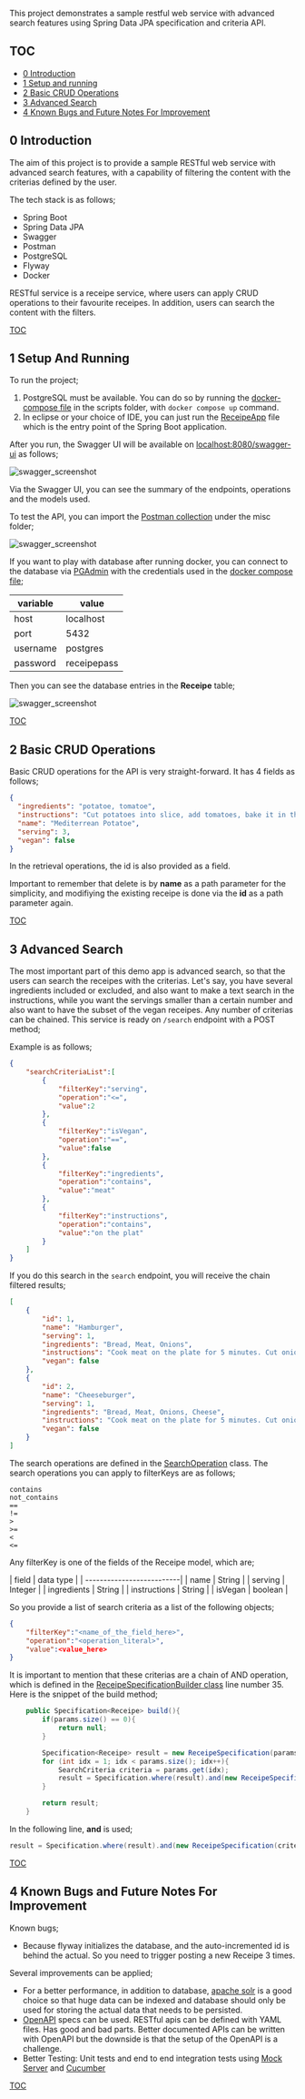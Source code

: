 This project demonstrates a sample restful web service with advanced search features using Spring Data JPA specification and criteria API.

TOC
---
- [0 Introduction](#0-introduction) <br/>
- [1 Setup and running](#1-setup-and-running) <br/>
- [2 Basic CRUD Operations](#2-basic-crud-operations) <br/>
- [3 Advanced Search](#3-advanced-search) <br/>
- [4 Known Bugs and Future Notes For Improvement](#4-known-bugs-and-future-notes-for-improvement)<br/>

 0 Introduction
---------------
The aim of this project is to provide a sample RESTful web service with advanced search features, with a capability of filtering the content with the criterias defined by the user.

The tech stack is as follows;

- Spring Boot
- Spring Data JPA
- Swagger
- Postman
- PostgreSQL
- Flyway
- Docker 

RESTful service is a receipe service, where users can apply CRUD operations to their favourite receipes. In addition, users can search the content with the filters. 


[TOC](#toc)


 1 Setup And Running
--------------------
To run the project;

1. PostgreSQL must be available. You can do so by running the [docker-compose file](https://github.com/bzdgn/receipe-service/blob/main/scripts/docker-compose.yml) in the scripts folder, with ```docker compose up``` command.
2. In eclipse or your choice of IDE, you can just run the [ReceipeApp](https://github.com/bzdgn/receipe-service/blob/main/src/main/java/io/github/bzdgn/receipe/ReceipeApp.java) file which is the entry point of the Spring Boot application.

After you run, the Swagger UI will be available on [localhost:8080/swagger-ui](http://localhost:8080/swagger-ui) as follows;

![swagger_screenshot](https://raw.githubusercontent.com/bzdgn/receipe-service/main/misc/01_swagger.PNG)

Via the Swagger UI, you can see the summary of the endpoints, operations and the models used.

To test the API, you can import the [Postman collection](https://raw.githubusercontent.com/bzdgn/receipe-service/main/misc/Receipe-Service.postman_collection.json) under the misc folder;

![swagger_screenshot](https://raw.githubusercontent.com/bzdgn/receipe-service/main/misc/02_postman.PNG)

If you want to play with database after running docker, you can connect to the database via [PGAdmin](https://www.pgadmin.org/) with the credentials used in the [docker compose file](https://github.com/bzdgn/receipe-service/blob/main/scripts/docker-compose.yml);

| variable  |    value    |
| ----------|-------------|
| host      | localhost   |
| port      | 5432        |
| username  | postgres    |
| password  | receipepass |

Then you can see the database entries in the **Receipe** table;

![swagger_screenshot](https://raw.githubusercontent.com/bzdgn/receipe-service/main/misc/03_postges.PNG)


[TOC](#toc)


 2 Basic CRUD Operations
------------------------
Basic CRUD operations for the API is very straight-forward. It has 4 fields as follows;

```json
{
  "ingredients": "potatoe, tomatoe",
  "instructions": "Cut potatoes into slice, add tomatoes, bake it in the oven for 2 hours.",
  "name": "Mediterrean Potatoe",
  "serving": 3,
  "vegan": false
}
```

In the retrieval operations, the id is also provided as a field.

Important to remember that delete is by **name** as a path parameter for the simplicity, and modifiying the existing receipe is done via the **id** as a path parameter again.


[TOC](#toc)


 3 Advanced Search
------------------
The most important part of this demo app is advanced search, so that the users can search the receipes with the criterias. Let's say, you have several ingredients included or excluded, and also want to make a text search in the instructions, while you want the servings smaller than a certain number and also want to have the subset of the vegan receipes. Any number of criterias can be chained. This service is ready on `/search` endpoint with a POST method;

Example is as follows;

```json
{
    "searchCriteriaList":[
        {
            "filterKey":"serving",
            "operation":"<=",
            "value":2
        },
        {
            "filterKey":"isVegan",
            "operation":"==",
            "value":false
        },
        {
            "filterKey":"ingredients",
            "operation":"contains",
            "value":"meat"
        },
        {
            "filterKey":"instructions",
            "operation":"contains",
            "value":"on the plat"
        }
    ]
}
```

If you do this search in the ```search``` endpoint, you will receive the chain filtered results;

```json
[
    {
        "id": 1,
        "name": "Hamburger",
        "serving": 1,
        "ingredients": "Bread, Meat, Onions",
        "instructions": "Cook meat on the plate for 5 minutes. Cut onions. Combine the cooked meat and onions in between the breads",
        "vegan": false
    },
    {
        "id": 2,
        "name": "Cheeseburger",
        "serving": 1,
        "ingredients": "Bread, Meat, Onions, Cheese",
        "instructions": "Cook meat on the plate for 5 minutes. Cut onions. Combine the cooked meat and onions and the slice of cheese in between the breads",
        "vegan": false
    }
]
```

The search operations are defined in the [SearchOperation](https://github.com/bzdgn/receipe-service/blob/main/src/main/java/io/github/bzdgn/receipe/search/SearchOperation.java) class. The search operations you can apply to filterKeys are as follows;

```
contains
not_contains
==
!=
> 
>=
< 
<=
```

Any filterKey is one of the fields of the Receipe model, which are;

| field         | data type |
| --------------------------|
| name          | String    |
| serving       | Integer   |
| ingredients   | String    |
| instructions  | String    |
| isVegan       | boolean   |

So you provide a list of search criteria as a list of the following objects;

```json
{
    "filterKey":"<name_of_the_field_here>",
    "operation":"<operation_literal>",
    "value":<value_here>
}
```

It is important to mention that these criterias are a chain of AND operation, which is defined in the [ReceipeSpecificationBuilder class](https://github.com/bzdgn/receipe-service/blob/1efa63d9a198ccaa11c37525da5dc581a27437b7/src/main/java/io/github/bzdgn/receipe/search/ReceipeSpecificationBuilder.java#L36) line number 35. Here is the snippet of the build method;

```java
    public Specification<Receipe> build(){
        if(params.size() == 0){
            return null;
        }

        Specification<Receipe> result = new ReceipeSpecification(params.get(0));
        for (int idx = 1; idx < params.size(); idx++){
            SearchCriteria criteria = params.get(idx);
            result = Specification.where(result).and(new ReceipeSpecification(criteria));
        }

        return result;
    }
```

In the following line, **and** is used;

```java
result = Specification.where(result).and(new ReceipeSpecification(criteria));
```


[TOC](#toc)


 4 Known Bugs and Future Notes For Improvement
----------------------------------------------
Known bugs;

- Because flyway initializes the database, and the auto-incremented id is behind the actual. So you need to trigger posting a new Receipe 3 times.

Several improvements can be applied;

- For a better performance, in addition to database, [apache solr](https://solr.apache.org/) is a good choice so that huge data can be indexed and database should only be used for storing the actual data that needs to be persisted.
- [OpenAPI](https://www.openapis.org/) specs can be used. RESTful apis can be defined with YAML files. Has good and bad parts. Better documented APIs can be written with OpenAPI but the downside is that the setup of the OpenAPI is a challenge.
- Better Testing: Unit tests and end to end integration tests using [Mock Server](https://www.mock-server.com/) and [Cucumber](https://cucumber.io/)


[TOC](#toc)


